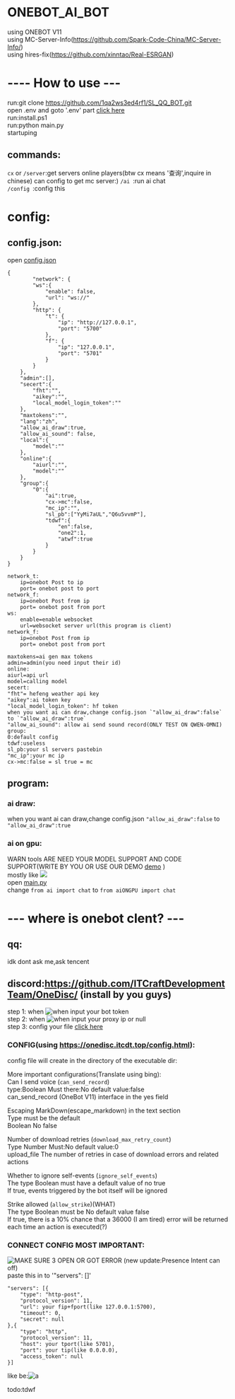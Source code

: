 # ONEBOT_AI_BOT  
using ONEBOT V11   
using MC-Server-Info(https://github.com/Spark-Code-China/MC-Server-Info/)  
using hires-fix(https://github.com/xinntao/Real-ESRGAN)  
# ---- How to use ---  
run:git clone https://github.com/1qa2ws3ed4rf1/SL_QQ_BOT.git  
open .env and goto '.env' part [click here](##-.env:)  
run:install.ps1  
run:python main.py  
startuping  
## commands:  
`cx` or `/server`:get servers online players(btw cx means '查询',inquire in chinese) can config to get mc server:)
`/ai `:run ai chat  
`/config `:config this
# config:  
## config.json:
open [config.json](config.json)
```
{
        "network": {
        "ws":{
            "enable": false,
            "url": "ws://"
        },
        "http": {
            "t": {
                "ip": "http://127.0.0.1",
                "port": "5700"
            },
            "f": {
                "ip": "127.0.0.1",
                "port": "5701"
            }
        }
    },
    "admin":[],
    "secert":{
        "fht":"",
        "aikey":"",
        "local_model_login_token":""
    },
    "maxtokens":"",
    "lang":"zh",
    "allow_ai_draw":true,
    "allow_ai_sound": false,
    "local":{
        "model":""
    },
    "online":{
        "aiurl":"",
        "model":""
    },
    "group":{
        "0":{
            "ai":true,
            "cx->mc":false,
            "mc_ip":"",
            "sl_pb":["YyMi7aUL","Q6u5vvmP"],
            "tdwf":{
                "en":false,
                "one2":1,
                "atwf":true
            }
        }
    }
}
```
```
network_t:  
    ip=onebot Post to ip   
    port= onebot post to port  
network_f:  
    ip=onebot Post from ip  
    port= onebot post from port  
ws:   
    enable=enable websocket
    url=websocket server url(this program is client)
network_f:  
    ip=onebot Post from ip  
    port= onebot post from port  

maxtokens=ai gen max tokens  
admin=admin(you need input their id)  
online:  
aiurl=api url  
model=calling model  
secert:  
"fht"= hefeng weather api key  
"aikey":ai token key   
"local_model_login_token": hf token  
when you want ai can draw,change config.json `"allow_ai_draw":false` to `"allow_ai_draw":true` 
"allow_ai_sound": allow ai send sound record(ONLY TEST ON QWEN-OMNI)
group:  
0:default config  
tdwf:useless  
sl_pb:your sl servers pastebin  
"mc_ip":your mc ip  
cx->mc:false = sl true = mc  
```
## program: 
### ai draw: 
when you want ai can draw,change config.json `"allow_ai_draw":false` to `"allow_ai_draw":true` 
### ai on gpu:  
WARN tools ARE NEED YOUR MODEL SUPPORT AND CODE SUPPORT(WRITE BY YOU OR USE OUR DEMO [demo](aiONGPU-tools-demo.py) )   
mostly like ![](image-8.png)  
open [main.py](main.py)  
change  `from ai import chat` to `from aiONGPU import chat`  
# --- where is onebot clent? ---  
## qq:
idk dont ask me,ask tencent  
## discord:https://github.com/ITCraftDevelopmentTeam/OneDisc/ (install by you guys)  
step 1: when ![when](image.png) input your bot token  
step 2: when ![when](image-1.png) input your proxy ip or null    
step 3: config your file  [click here](###-CONFIG(using-https://onedisc.itcdt.top/config.html))
### CONFIG(using https://onedisc.itcdt.top/config.html):  
config file will create in the directory of the executable dir:

More important configurations(Translate using bing):  
Can I send voice (`can_send_record`)  
type:Boolean Must there:No default value:false  
can_send_record (OneBot V11) interface in the yes field  

Escaping MarkDown(escape_markdown) in the text section  
Type must be the default  
Boolean No false  
  
Number of download retries (`download_max_retry_count`)  
Type Number Must:No default value:0  
upload_file The number of retries in case of download errors and related   actions  
  
Whether to ignore self-events (`ignore_self_events`)  
The type Boolean must have a default value of no true  
If true, events triggered by the bot itself will be ignored  

Strike allowed (`allow_strike`)(WHAT)  
The type Boolean must be No default value false  
If true, there is a 10% chance that a 36000 (I am tired) error will be   returned each time an action is executed(?)  
### CONNECT CONFIG MOST IMPORTANT:  
![MAKE SURE 3 OPEN OR GOT ERROR](image-2.png) (new update:Presence Intent can off)  
paste this in to '"servers": []'  
```
"servers": [{  
    "type": "http-post",  
    "protocol_version": 11,  
    "url": your fip+fport(like 127.0.0.1:5700),  
    "timeout": 0,   
    "secret": null   
},{  
    "type": "http",  
    "protocol_version": 11,  
    "host": your tport(like 5701),  
    "port": your tip(like 0.0.0.0),  
    "access_token": null  
}]
```
like be:![a](image-6.png)  
  
todo:tdwf  
<div hidden>nerver gonna give you up nerver gonna let you down</div>  
